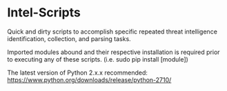 # Intel-Scripts

Quick and dirty scripts to accomplish specific repeated threat intelligence identification, collection, and parsing tasks.

Imported modules abound and their respective installation is required prior to executing any of these scripts.
(i.e. sudo pip install [module])

The latest version of Python 2.x.x recommended:
https://www.python.org/downloads/release/python-2710/
